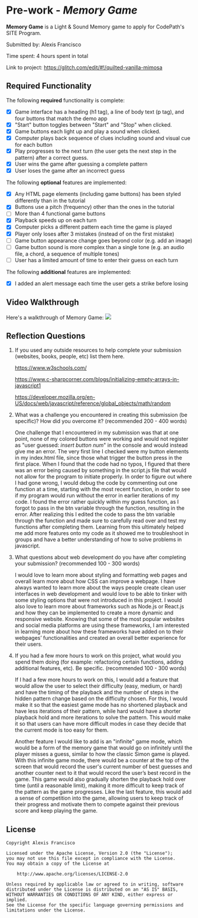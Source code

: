 # Pre-work - _Memory Game_

**Memory Game** is a Light & Sound Memory game to apply for CodePath's SITE Program.

Submitted by: Alexis Francisco

Time spent: 4 hours spent in total

Link to project: https://glitch.com/edit/#!/quilted-vanilla-mimosa

## Required Functionality

The following **required** functionality is complete:

- [x] Game interface has a heading (h1 tag), a line of body text (p tag), and four buttons that match the demo app
- [x] "Start" button toggles between "Start" and "Stop" when clicked.
- [x] Game buttons each light up and play a sound when clicked.
- [x] Computer plays back sequence of clues including sound and visual cue for each button
- [x] Play progresses to the next turn (the user gets the next step in the pattern) after a correct guess.
- [x] User wins the game after guessing a complete pattern
- [x] User loses the game after an incorrect guess

The following **optional** features are implemented:

- [x] Any HTML page elements (including game buttons) has been styled differently than in the tutorial
- [x] Buttons use a pitch (frequency) other than the ones in the tutorial
- [ ] More than 4 functional game buttons
- [x] Playback speeds up on each turn
- [x] Computer picks a different pattern each time the game is played
- [x] Player only loses after 3 mistakes (instead of on the first mistake)
- [ ] Game button appearance change goes beyond color (e.g. add an image)
- [ ] Game button sound is more complex than a single tone (e.g. an audio file, a chord, a sequence of multiple tones)
- [ ] User has a limited amount of time to enter their guess on each turn

The following **additional** features are implemented:

- [x] I added an alert message each time the user gets a strike before losing

## Video Walkthrough

Here's a walkthrough of Memory Game:
![](http://g.recordit.co/MnAXSKPrbv.gif)

## Reflection Questions

1. If you used any outside resources to help complete your submission (websites, books, people, etc) list them here.

   https://www.w3schools.com/
   
   https://www.c-sharpcorner.com/blogs/initializing-empty-arrays-in-javascript1
   
   https://developer.mozilla.org/en-US/docs/web/javascript/reference/global_objects/math/random

2. What was a challenge you encountered in creating this submission (be specific)? How did you overcome it? (recommended 200 - 400 words)

   One challenge that I encountered in my submission was that at one point, none of my colored buttons were working and would not register as "user guessed: _insert button num_" in the console and would instead give me an error. The very first line I checked were my button elements in my index.html file, since those what trigger the button press in the first place. When I found that the code had no typos, I figured that there was an error being caused by something in the script.js file that would not allow for the program to initiate properly. In order to figure out where I had gone wrong, I would debug the code by commenting out one function at a time, starting with the most recent function, in order to see if my program would run without the error in earlier iterations of my code. I found the error rather quickly within my guess function, as I forgot to pass in the btn variable through the function, resulting in the error. After realizing this I edited the code to pass the btn variable through the function and made sure to carefully read over and test my functions after completing them. Learning from this ultimately helped me add more features onto my code as it showed me to troubleshoot in groups and have a better understanding of how to solve problems in javascript.

3. What questions about web development do you have after completing your submission? (recommended 100 - 300 words)

   I would love to learn more about styling and formatting web pages and overall learn more about how CSS can improve a webpage. I have always wanted to learn more about the ways people create clean user interfaces in web development and would love to be able to tinker with some styling options that were not introduced in this project. I would also love to learn more about frameworks such as Node.js or React.js and how they can be implemented to create a more dynamic and responsive website. Knowing that some of the most popular websites and social media platforms are using these frameworks, I am interested in learning more about how these frameworks have added on to their webpages’ functionalities and created an overall better experience for their users. 

4. If you had a few more hours to work on this project, what would you spend them doing (for example: refactoring certain functions, adding additional features, etc). Be specific. (recommended 100 - 300 words)

   If I had a few more hours to work on this, I would add a feature that would allow the user to select their difficulty (easy, medium, or hard) and have the timing of the playback and the number of steps in the hidden pattern change based on the difficulty chosen. For this, I would make it so that the easiest game mode has no shortened playback and have less iterations of their pattern, while hard would have a shorter playback hold and more iterations to solve the pattern. This would make it so that users can have more difficult modes in case they decide that the current mode is too easy for them.

   Another feature I would like to add is an "infinite" game mode, which would be a form of the memory game that would go on infinitely until the player misses a guess, similar to how the classic Simon game is played. With this infinite game mode, there would be a counter at the top of the screen that would record the user's current number of best guesses and another counter next to it that would record the user’s best record in the game. This game would also gradually shorten the playback hold over time (until a reasonable limit), making it more difficult to keep track of the pattern as the game progresses. Like the last feature, this would add a sense of competition into the game, allowing users to keep track of their progress and motivate them to compete against their previous score and keep playing the game.

## License

    Copyright Alexis Francisco

    Licensed under the Apache License, Version 2.0 (the "License");
    you may not use this file except in compliance with the License.
    You may obtain a copy of the License at

        http://www.apache.org/licenses/LICENSE-2.0

    Unless required by applicable law or agreed to in writing, software
    distributed under the License is distributed on an "AS IS" BASIS,
    WITHOUT WARRANTIES OR CONDITIONS OF ANY KIND, either express or implied.
    See the License for the specific language governing permissions and
    limitations under the License.
